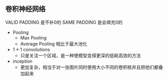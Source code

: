 ## 卷积神经网络

VALID PADDING 是不补0的
SAME PADDING 是会填充0的

* Pooling
	* Max Pooling 
	* Average Pooling 相比于最大池化 
* 1 * 1 convolutions
	* 只是关注一个区域，是一种使模型变得更深的低耗高效的方法
* inception
	* 更加复杂，相当于对一张图片同时使用大小不同的卷积核并且把他们都叠加起来

